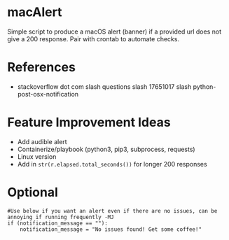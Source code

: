 # macAlert
Simple script to produce a macOS alert (banner) if a provided url does not give a 200 response. 
Pair with crontab to automate checks. 

# References
- stackoverflow dot com slash questions slash 17651017 slash python-post-osx-notification

# Feature Improvement Ideas 
- Add audible alert 
- Containerize/playbook (python3, pip3, subprocess, requests)
- Linux version
- Add in `str(r.elapsed.total_seconds())` for longer 200 responses

# Optional 
```
#Use below if you want an alert even if there are no issues, can be annoying if running frequently -MJ
if (notification_message == ""):
    notification_message = "No issues found! Get some coffee!"
```
